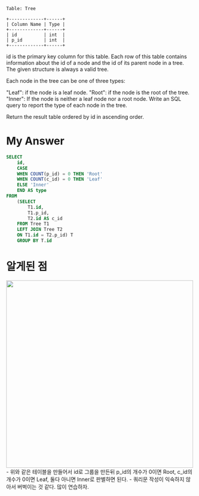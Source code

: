 ```
Table: Tree

+-------------+------+
| Column Name | Type |
+-------------+------+
| id          | int  |
| p_id        | int  |
+-------------+------+
```
id is the primary key column for this table.
Each row of this table contains information about the id of a node and the id of its parent node in a tree.
The given structure is always a valid tree.

Each node in the tree can be one of three types:

"Leaf": if the node is a leaf node.
"Root": if the node is the root of the tree.
"Inner": If the node is neither a leaf node nor a root node.
Write an SQL query to report the type of each node in the tree.

Return the result table ordered by id in ascending order.

# My Answer
```sql
SELECT
    id, 
    CASE 
    WHEN COUNT(p_id) = 0 THEN 'Root'
    WHEN COUNT(c_id) = 0 THEN 'Leaf'
    ELSE 'Inner'
    END AS type
FROM 
    (SELECT
        T1.id, 
        T1.p_id, 
        T2.id AS c_id
    FROM Tree T1 
    LEFT JOIN Tree T2
    ON T1.id = T2.p_id) T
    GROUP BY T.id
```
# 알게된 점 
<img src="https://user-images.githubusercontent.com/82917798/166140844-6512a7b9-3780-4e9b-9896-71fed4e8320c.png" width=500px>
- 위와 같은 테이블을 만들어서 id로 그룹을 만든뒤 p_id의 개수가 0이면 Root, c_id의 개수가 0이면 Leaf, 둘다 아니면 Inner로 판별하면 된다. 
- 쿼리문 작성이 익숙하지 않아서 버벅이는 것 같다. 많이 연습하자. 